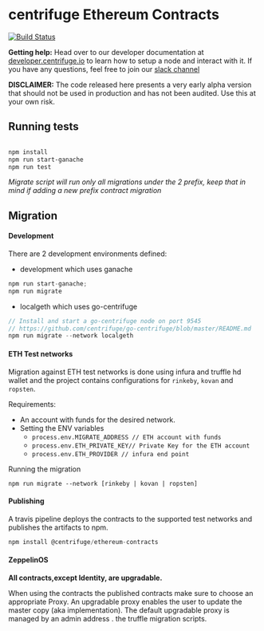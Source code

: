 # centrifuge Ethereum Contracts
[![Build Status](https://travis-ci.com/centrifuge/centrifuge-ethereum-contracts.svg?token=bsfbw2zXLuaTvhVTDXMh&branch=master)](https://travis-ci.com/centrifuge/centrifuge-ethereum-contracts)

**Getting help:** Head over to our developer documentation at [developer.centrifuge.io](http://developer.centrifuge.io) to learn how to setup a node and interact with it. If you have any questions, feel free to join our [slack channel](https://join.slack.com/t/centrifuge-io/shared_invite/enQtNDYwMzQ5ODA3ODc0LTU4ZjU0NDNkOTNhMmUwNjI2NmQ2MjRiNzA4MGIwYWViNTkxYzljODU2OTk4NzM4MjhlOTNjMDAwNWZkNzY2YWY) 

**DISCLAIMER:** The code released here presents a very early alpha version that should not be used in production and has not been audited. Use this at your own risk.


## Running tests
```bash

npm install 
npm run start-ganache
npm run test

```

*Migrate script will run only all migrations under the 2 prefix, keep that in mind if adding a new prefix contract migration*


## Migration

#### Development
There are 2 development environments defined: 
* development which uses ganache

```javascript
npm run start-ganache;
npm run migrate
```
* localgeth which uses go-centrifuge
```javascript
// Install and start a go-centrifuge node on port 9545
// https://github.com/centrifuge/go-centrifuge/blob/master/README.md
npm run migrate --network localgeth
```

#### ETH Test networks

Migration against ETH test networks is done using infura and truffle hd wallet and the project
contains configurations for ```rinkeby```, ```kovan``` and ```ropsten```.

Requirements:
* An account with funds for the desired network.
* Setting the ENV variables
    *  ```process.env.MIGRATE_ADDRESS // ETH account with funds```
    *  ```process.env.ETH_PRIVATE_KEY// Private Key for the ETH account```
    *  ```process.env.ETH_PROVIDER // infura end point```

Running the migration

 ```npm run migrate --network [rinkeby | kovan | ropsten]```

#### Publishing

A travis pipeline deploys the contracts to the supported test networks and publishes the artifacts to npm.

```javascript
npm install @centrifuge/ethereum-contracts
```



#### ZeppelinOS 

**All contracts,except Identity, are upgradable.**

When using the contracts the published contracts make sure to choose an appropriate Proxy. An upgradable proxy enables the user to update the master copy (aka implementation). The default upgradable proxy is managed by an admin address . 
the truffle migration scripts. 
    




